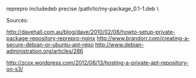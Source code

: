 

reprepro includedeb precise /path/to/my-package_0.1-1.deb \



Sources:

http://davehall.com.au/blog/dave/2010/02/06/howto-setup-private-package-repository-reprepro-nginx
http://www.brandorr.com/creating-a-secure-debian-or-ubuntu-apt-repo
http://www.debian-administration.org/articles/286

http://zcox.wordpress.com/2012/08/13/hosting-a-private-apt-repository-on-s3/
